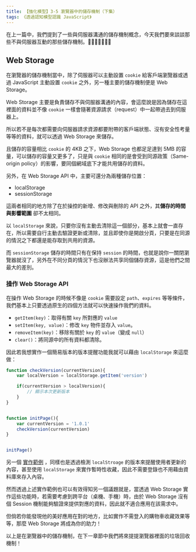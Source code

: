 ```yaml
---
title: 【強化模型】3-5 瀏覽器中的儲存機制（下集）
tags: 《透過認知模型認識 JavaScript》
---
```


在上一篇中，我們提到了一些與伺服器溝通的儲存機制概念，今天我們要來談談那些不與伺服器互動的那些儲存機制。
## Web Storage

在瀏覽器的儲存機制當中，除了伺服器可以主動設置 `cookie` 給客戶端瀏覽器或透過 JavaScript 主動設置 `cookie` 之外，另一種主要的儲存機制便是 Web Storage。

Ｗeb Storage 主要是負責儲存不與伺服器溝通的內容，會這麼說是因為儲存在這裡面的資料並不像 `cookie` 一樣會隨著資源請求（request）中一起帶過去到伺服器上。

所以若不是每次都需要向伺服器請求資源都要附帶的客戶端狀態、沒有安全性考量等等的資料，就可以透過 Web Storage 來儲存。

且儲存的容量相比 `cookie` 的 4KB 之下，Web Storage 也都足足達到 5MB 的容量，可以儲存的容量又更多了，只是與 `cookie` 相同的是會受到同源政策（Same-origin policy）的影響，要同個網域底下才能共用儲存的資料。

另外，在 Web Storage API 中，主要可還分為兩種儲存位置：

- localStorage
- sessionStorage

這兩者相同的地方除了在於操控的新增、修改與刪除的 API 之外，其**儲存的時間與影響範圍** 卻不太相同。

以 `localStorage` 來說，只要你沒有主動去清除這一個部分，基本上就會一直存在，所以需要自行主動去驗證更新或清除，並且即使你是開啟分頁，只要是在同源的情況之下都還是能存取到共用的資源。

而 `sessionStorage` 儲存的時間只有在保持 `session` 的時間，也就是說你一關閉瀏覽器就沒了，另外在不同分頁的情況下也沒辦法共享同個儲存資源，這是他們之間最大的差別。

### 操作 Web Storage API

在操作 Ｗeb Storage 的時候不像是 `cookie` 需要設定 `path`、`expires` 等等條件，我們基本上只要透過原生的四個方法就可以快速操作我們的資料。

- `getItem(key)`：取得有關 `key` 所對應的 `value`
- `setItem(key, value)`：修改 `key` 物件並存入 `value`。
- `removeItem(key)`：移除有關於 `key` 的 `value`（變成 `null`）
- `clear()`：將同源中的所有資料都清除。

因此若我想實作一個簡易版本的版本提醒功能我就可以藉由 `localStorage` 來這麼做：

```js
function checkVersion(currentVersion){
    var localVersion = localStorage.getItem('version')

    if(currentVersion > localVersion){
        // 顯示本次更新版本
    }
}


function initPage(){
    var currentVersion = '1.0.1'
    checkVersion(currentVersion)
}


initPage()
```

另一個 [實作範例](https://shawnlin0201.github.io/hexschool-2020-challenge-blog-list/) ，同樣也是透過檢測 `localStroage` 的版本來提醒使用者更新的內容，甚至使用 `localStorage` 來實作暫時性收藏，因此不需要登錄也不用藉由資料庫來存入內容。

然而透過上述實作範例也可以有效得知另一個議題就是，當透過 Web Storage 實作這些功能時，若需要考慮到跨平台（桌機、手機）時，由於 Web Storage 沒有個 Session 機制能夠驗證來提供對應的資料，因此就不適合應用在該需求中。

但倘若你能發現他的美好應用在對的地方，比如實作不需登入的購物車收藏效果等等，那麼 Web Storage 將成為你的助力！

以上是在瀏覽器中的儲存機制，在下一章節中我們將來提提瀏覽器裡面的垃圾回收機制！